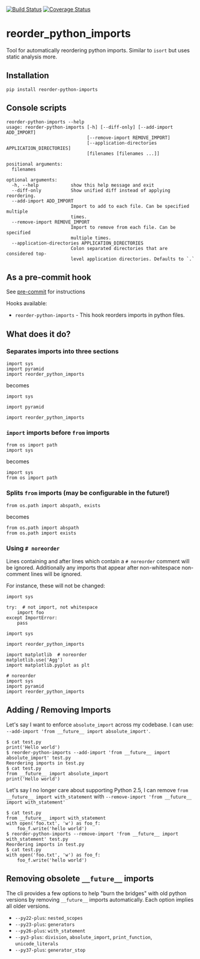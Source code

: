 [![Build Status](https://travis-ci.org/asottile/reorder_python_imports.svg?branch=master)](https://travis-ci.org/asottile/reorder_python_imports)
[![Coverage Status](https://img.shields.io/coveralls/asottile/reorder_python_imports.svg?branch=master)](https://coveralls.io/r/asottile/reorder_python_imports)

reorder_python_imports
==========

Tool for automatically reordering python imports.  Similar to `isort` but
uses static analysis more.


## Installation

`pip install reorder-python-imports`


## Console scripts

```
reorder-python-imports --help
usage: reorder-python-imports [-h] [--diff-only] [--add-import ADD_IMPORT]
                              [--remove-import REMOVE_IMPORT]
                              [--application-directories APPLICATION_DIRECTORIES]
                              [filenames [filenames ...]]

positional arguments:
  filenames

optional arguments:
  -h, --help            show this help message and exit
  --diff-only           Show unified diff instead of applying reordering.
  --add-import ADD_IMPORT
                        Import to add to each file. Can be specified multiple
                        times.
  --remove-import REMOVE_IMPORT
                        Import to remove from each file. Can be specified
                        multiple times.
  --application-directories APPLICATION_DIRECTORIES
                        Colon separated directories that are considered top-
                        level application directories. Defaults to `.`
```

## As a pre-commit hook

See [pre-commit](https://github.com/pre-commit/pre-commit) for instructions

Hooks available:
- `reorder-python-imports` - This hook reorders imports in python files.


## What does it do?

### Separates imports into three sections

```python3
import sys
import pyramid
import reorder_python_imports
```

becomes

```python3
import sys

import pyramid

import reorder_python_imports
```

### `import` imports before `from` imports

```python3
from os import path
import sys
```

becomes

```python3
import sys
from os import path
```

### Splits `from` imports (may be configurable in the future!)

```python3
from os.path import abspath, exists
```

becomes

```python3
from os.path import abspath
from os.path import exists
```

### Using `# noreorder`

Lines containing and after lines which contain a `# noreorder` comment will
be ignored.  Additionally any imports that appear after non-whitespace
non-comment lines will be ignored.

For instance, these will not be changed:

```python3
import sys

try:  # not import, not whitespace
    import foo
except ImportError:
    pass
```


```python3
import sys

import reorder_python_imports

import matplotlib  # noreorder
matplotlib.use('Agg')
import matplotlib.pyplot as plt
```

```python3
# noreorder
import sys
import pyramid
import reorder_python_imports
```

## Adding / Removing Imports

Let's say I want to enforce `absolute_import` across my codebase.  I can use: `--add-import 'from __future__ import absolute_import'`.

```
$ cat test.py
print('Hello world')
$ reorder-python-imports --add-import 'from __future__ import absolute_import' test.py
Reordering imports in test.py
$ cat test.py
from __future__ import absolute_import
print('Hello world')
```

Let's say I no longer care about supporting Python 2.5, I can remove `from __future__ import with_statement` with `--remove-import 'from __future__ import with_statement'`

```
$ cat test.py
from __future__ import with_statement
with open('foo.txt', 'w') as foo_f:
    foo_f.write('hello world')
$ reorder-python-imports --remove-import 'from __future__ import with_statement' test.py
Reordering imports in test.py
$ cat test.py
with open('foo.txt', 'w') as foo_f:
    foo_f.write('hello world')
```

## Removing obsolete `__future__` imports

The cli provides a few options to help "burn the bridges" with old python
versions by removing `__future__` imports automatically.  Each option implies
all older versions.

- `--py22-plus`: `nested_scopes`
- `--py23-plus`: `generators`
- `--py26-plus`: `with_statement`
- `--py3-plus`: `division`, `absolute_import`, `print_function`,
  `unicode_literals`
- `--py37-plus`: `generator_stop`
